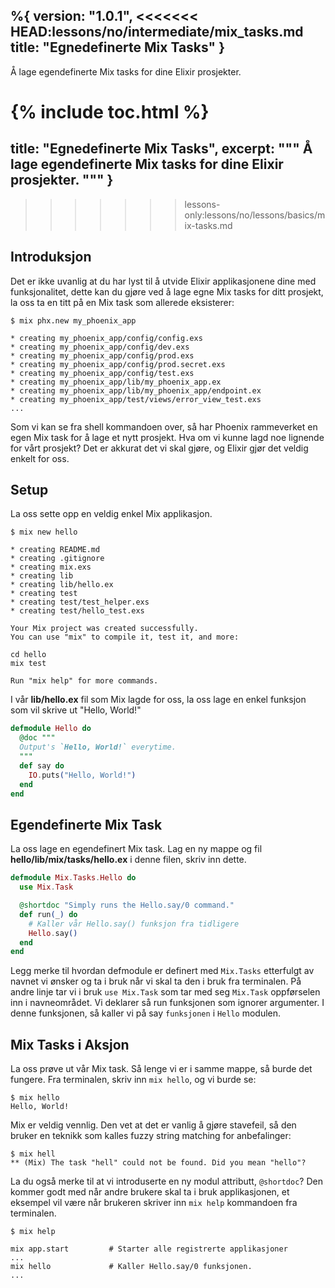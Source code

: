 %{
  version: "1.0.1",
<<<<<<< HEAD:lessons/no/intermediate/mix_tasks.md
  title: "Egnedefinerte Mix Tasks"
}
---

Å lage egendefinerte Mix tasks for dine Elixir prosjekter.

{% include toc.html %}
=======
  title: "Egnedefinerte Mix Tasks",
  excerpt: """
  Å lage egendefinerte Mix tasks for dine Elixir prosjekter.
  """
}
---
>>>>>>> lessons-only:lessons/no/lessons/basics/mix-tasks.md

## Introduksjon

Det er ikke uvanlig at du har lyst til å utvide Elixir applikasjonene dine med funksjonalitet, dette kan du gjøre ved å lage egne Mix tasks for ditt prosjekt, la oss ta en titt på en Mix task som allerede eksisterer:

```shell
$ mix phx.new my_phoenix_app

* creating my_phoenix_app/config/config.exs
* creating my_phoenix_app/config/dev.exs
* creating my_phoenix_app/config/prod.exs
* creating my_phoenix_app/config/prod.secret.exs
* creating my_phoenix_app/config/test.exs
* creating my_phoenix_app/lib/my_phoenix_app.ex
* creating my_phoenix_app/lib/my_phoenix_app/endpoint.ex
* creating my_phoenix_app/test/views/error_view_test.exs
...
```

Som vi kan se fra shell kommandoen over, så har Phoenix rammeverket en egen Mix task for å lage et nytt prosjekt. Hva om vi kunne lagd noe lignende for vårt prosjekt?
Det er akkurat det vi skal gjøre, og Elixir gjør det veldig enkelt for oss.

## Setup

La oss sette opp en veldig enkel Mix applikasjon.

```shell
$ mix new hello

* creating README.md
* creating .gitignore
* creating mix.exs
* creating lib
* creating lib/hello.ex
* creating test
* creating test/test_helper.exs
* creating test/hello_test.exs

Your Mix project was created successfully.
You can use "mix" to compile it, test it, and more:

cd hello
mix test

Run "mix help" for more commands.
```

I vår **lib/hello.ex** fil som Mix lagde for oss, la oss lage en enkel funksjon som vil skrive ut "Hello, World!"

```elixir
defmodule Hello do
  @doc """
  Output's `Hello, World!` everytime.
  """
  def say do
    IO.puts("Hello, World!")
  end
end
```

## Egendefinerte Mix Task

La oss lage en egendefinert Mix task. Lag en ny mappe og fil **hello/lib/mix/tasks/hello.ex** i denne filen, skriv inn dette.

```elixir
defmodule Mix.Tasks.Hello do
  use Mix.Task

  @shortdoc "Simply runs the Hello.say/0 command."
  def run(_) do
    # Kaller vår Hello.say() funksjon fra tidligere
    Hello.say()
  end
end
```

Legg merke til hvordan defmodule er definert med `Mix.Tasks` etterfulgt av navnet vi ønsker og ta i bruk når vi skal ta den i bruk fra terminalen. På andre linje tar vi i bruk `use Mix.Task` som tar med seg `Mix.Task` oppførselen inn i navneområdet. Vi deklarer så run funksjonen som ignorer argumenter. I denne funksjonen, så kaller vi på say `funksjonen` i `Hello` modulen.

## Mix Tasks i Aksjon

La oss prøve ut vår Mix task. Så lenge vi er i samme mappe, så burde det fungere. Fra terminalen, skriv inn `mix hello`, og vi burde se:

```shell
$ mix hello
Hello, World!
```

Mix er veldig vennlig. Den vet at det er vanlig å gjøre stavefeil, så den bruker en teknikk som kalles fuzzy string matching for anbefalinger:

```shell
$ mix hell
** (Mix) The task "hell" could not be found. Did you mean "hello"?
```

La du også merke til at vi introduserte en ny modul attributt, `@shortdoc`? Den kommer godt med når andre brukere skal ta i bruk applikasjonen, et eksempel vil være når brukeren skriver inn `mix help` kommandoen fra terminalen.

```shell
$ mix help

mix app.start         # Starter alle registrerte applikasjoner
...
mix hello             # Kaller Hello.say/0 funksjonen.
...
```
